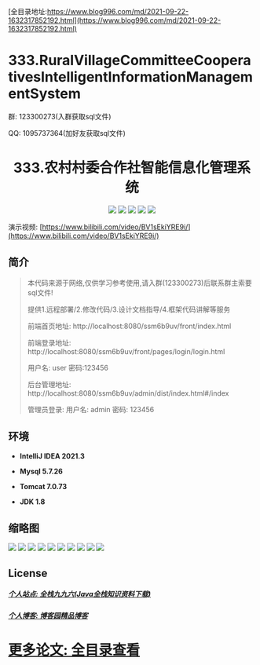 [全目录地址:https://www.blog996.com/md/2021-09-22-1632317852192.html](https://www.blog996.com/md/2021-09-22-1632317852192.html)
# 333.RuralVillageCommitteeCooperativesIntelligentInformationManagementSystem

<p>群: 123300273(入群获取sql文件)</p>
<p>QQ: 1095737364(加好友获取sql文件)</p>

<p><h1 align="center">333.农村村委合作社智能信息化管理系统</h1></p>


<p align="center">
	<img src="https://img.shields.io/badge/jdk-1.8-orange.svg"/>
    <img src="https://img.shields.io/badge/spring-5.x-lightgrey.svg"/>
    <img src="https://img.shields.io/badge/springmvc-5.x-yellow.svg"/>
    <img src="https://img.shields.io/badge/mybatis-5.x-blue.svg"/>
    <img src="https://img.shields.io/badge/vue-3.x-blue.svg"/>
</p>

演示视频: [https://www.bilibili.com/video/BV1sEkiYRE9i/](https://www.bilibili.com/video/BV1sEkiYRE9i/)

## 简介

> 本代码来源于网络,仅供学习参考使用,请入群(123300273)后联系群主索要sql文件!
>
> 提供1.远程部署/2.修改代码/3.设计文档指导/4.框架代码讲解等服务
>
> 前端首页地址: http://localhost:8080/ssm6b9uv/front/index.html
>
> 前端登录地址: http://localhost:8080/ssm6b9uv/front/pages/login/login.html
>
> 用户名: user  密码:123456
>
> 后台管理地址: http://localhost:8080/ssm6b9uv/admin/dist/index.html#/index
>
> 管理员登录: 用户名: admin 密码: 123456
## 环境

- <b>IntelliJ IDEA 2021.3</b>

- <b>Mysql 5.7.26</b>

- <b>Tomcat 7.0.73</b>

- <b>JDK 1.8</b>




## 缩略图
![](https://img2024.cnblogs.com/blog/588112/202412/588112-20241222114558372-945332374.png)
![](https://img2024.cnblogs.com/blog/588112/202412/588112-20241222114604428-2022794682.png)
![](https://img2024.cnblogs.com/blog/588112/202412/588112-20241222114609383-1291477399.png)
![](https://img2024.cnblogs.com/blog/588112/202412/588112-20241222114613570-537276459.png)
![](https://img2024.cnblogs.com/blog/588112/202412/588112-20241222114618172-658976000.png)
![](https://img2024.cnblogs.com/blog/588112/202412/588112-20241222114623235-1746366125.png)
![](https://img2024.cnblogs.com/blog/588112/202412/588112-20241222114627900-98086258.png)
![](https://img2024.cnblogs.com/blog/588112/202412/588112-20241222114631609-1745188230.png)
![](https://img2024.cnblogs.com/blog/588112/202412/588112-20241222114635402-487968911.png)
![](https://img2024.cnblogs.com/blog/588112/202412/588112-20241222114639342-1742308500.png)


## License

##### [个人站点: 全栈九九六(Java全栈知识资料下载)](https://www.blog996.com/)
##### [个人博客: 博客园精品博客](https://www.cnblogs.com/yysbolg/)
# [更多论文: 全目录查看](https://www.blog996.com/md/2021-09-22-1632317852192.html)





